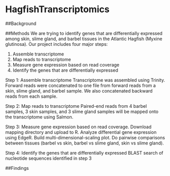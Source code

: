 # HagfishTranscriptomics
##Background

##Methods
We are trying to identify genes that are differentially expressed among skin, slime gland, and barbel tissues in the Atlantic Hagfish (Myxine glutinosa). Our project includes four major steps:
  1. Assemble transcriptome
  2. Map reads to transcriptome
  3. Measure gene expression based on read coverage
  4. Identify the genes that are differentially expressed

Step 1: Assemble transcriptome Transcriptome was assembled using Trinity. Forward reads were concatenated to one file from forward reads from a skin, slime gland, and barbel sample. We also concatenated backward reads from each sample.

Step 2: Map reads to transcriptome Paired-end reads from 4 barbel samples, 3 skin samples, and 3 slime gland samples will be mapped onto the transcriptome using Salmon.

Step 3: Measure gene expression based on read coverage. Download mapping directory and upload to R. Analyze differential gene expression using EdgeR. Build multi-dimensional-scaling plot. Do pairwise comparisons between tissues (barbel vs skin, barbel vs slime gland, skin vs slime gland).

Step 4: Identify the genes that are differentially expressed BLAST search of nucleotide sequences identified in step 3

##Findings

